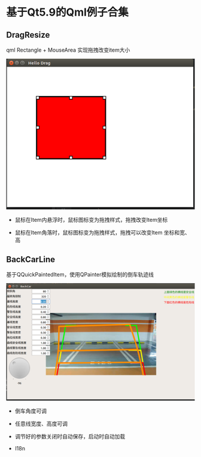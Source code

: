 # 基于Qt5.9的Qml例子合集


## DragResize

qml Rectangle + MouseArea 实现拖拽改变item大小

![demo](PreviewImage/DragResize.png)


* 鼠标在Item内悬浮时，鼠标图标变为拖拽样式，拖拽改变Item坐标

* 鼠标在Item角落时，鼠标图标变为拖拽样式，拖拽可以改变Item 坐标和宽、高

## BackCarLine

基于QQuickPaintedItem，使用QPainter模拟绘制的倒车轨迹线

![demo](PreviewImage/BackCarLine.png)

* 倒车角度可调

* 任意线宽度、高度可调

* 调节好的参数关闭时自动保存，启动时自动加载

* I18n
